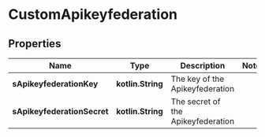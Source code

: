 
# CustomApikeyfederation

## Properties
| Name | Type | Description | Notes |
| ------------ | ------------- | ------------- | ------------- |
| **sApikeyfederationKey** | **kotlin.String** | The key of the Apikeyfederation |  |
| **sApikeyfederationSecret** | **kotlin.String** | The secret of the Apikeyfederation |  |



